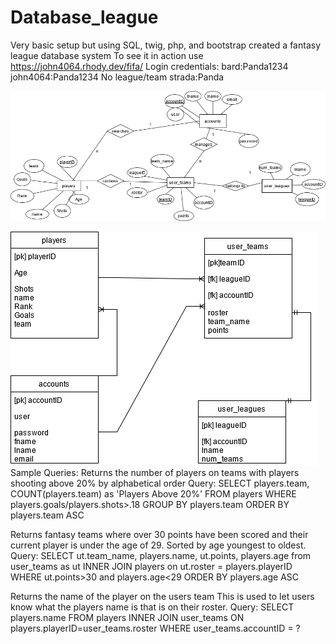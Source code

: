 # Database_league
 Very basic setup but using SQL, twig, php, and bootstrap created a fantasy league database system
 To see it in action use https://john4064.rhody.dev/fifa/
Login credentials:
bard:Panda1234
john4064:Panda1234
No league/team
strada:Panda

![ER DIAGRAM](ERDIAGRAM.png)<br />

![Relational Database](Relational.png)<br />
Sample Queries:
Returns the number of players on teams with players shooting above 20% by alphabetical order Query:
SELECT players.team, COUNT(players.team) as 'Players Above 20%' FROM players WHERE players.goals/players.shots>.18 GROUP BY players.team ORDER BY players.team ASC

Returns fantasy teams where over 30 points have been scored and their current player is under the age of 29. Sorted by age youngest to oldest. Query:
SELECT ut.team_name, players.name, ut.points, players.age from user_teams as ut INNER JOIN players on ut.roster = players.playerID WHERE ut.points>30 and players.age<29 ORDER BY players.age ASC

Returns the name of the player on the users team This is used to let users know what the players name is that is on their roster. Query:
SELECT players.name FROM players INNER JOIN user_teams ON players.playerID=user_teams.roster WHERE user_teams.accountID = ?
